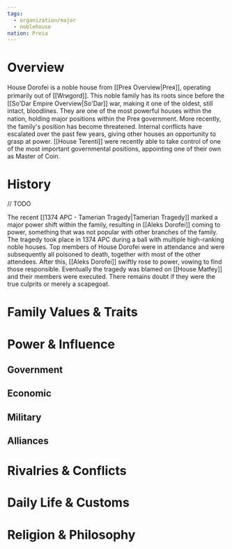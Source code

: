```yaml
---
tags:
  - organization/major
  - noblehouse
nation: Preia
---
```

# Overview
House Dorofei is a noble house from [[Preᴙ Overview|Preᴙ]], operating primarily out of [[Wrᴎgord]]. This noble family has its roots since before the [[So'Dar Empire Overview|So'Dar]] war, making it one of the oldest, still intact, bloodlines. They are one of the most powerful houses within the nation, holding major positions within the Preᴙ government. More recently, the family's position has become threatened. Internal conflicts have escalated over the past few years, giving other houses an opportunity to grasp at power. [[House Terenti]] were recently able to take control of one of the most important governmental positions, appointing one of their own as Master of Coin.
# History
// TODO

The recent [[1374 APC - Tamerian Tragedy|Tamerian Tragedy]] marked a major power shift within the family, resulting in [[Aleks Dorofei]] coming to power, something that was not popular with other branches of the family. The tragedy took place in 1374 APC during a ball with multiple high-ranking noble houses. Top members of House Dorofei were in attendance and were subsequently all poisoned to death, together with most of the other attendees. After this, [[Aleks Dorofei]] swiftly rose to power, vowing to find those responsible. Eventually the tragedy was blamed on [[House Matfey]] and their members were executed. There remains doubt if they were the true culprits or merely a scapegoat.
# Family Values & Traits

# Power & Influence
## Government
## Economic
## Military
## Alliances
# Rivalries & Conflicts
# Daily Life & Customs
# Religion & Philosophy
